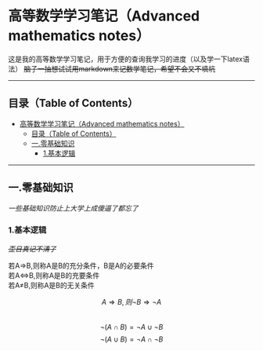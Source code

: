 # 高等数学学习笔记（Advanced mathematics notes）

这是我的高等数学学习笔记，用于方便的查询我学习的进度（以及学一下latex语法） ~~脑子一抽想试试用markdown来记数学笔记，希望不会又不填坑~~ 

---

## 目录（Table of Contents）
- [高等数学学习笔记（Advanced mathematics notes）](#高等数学学习笔记advanced-mathematics-notes)
  - [目录（Table of Contents）](#目录table-of-contents)
  - [一.零基础知识](#一零基础知识)
    - [1.基本逻辑](#1基本逻辑)


---

## 一.零基础知识

*一些基础知识防止上大学上成傻逼了都忘了*

### 1.基本逻辑

~~*歪日真记不清了*~~

若A$\Rightarrow$B,则称A是B的充分条件，B是A的必要条件  
若A$\Leftrightarrow$B,则称A是B的充要条件  
若A$\neq$B,则称A是B的无关条件  

$$A\Rightarrow B,则\neg B \Rightarrow \neg A$$  
$$\neg (A \cap B)=\neg A \cup \neg B$$
$$\neg (A \cup B)=\neg A \cap \neg B$$



